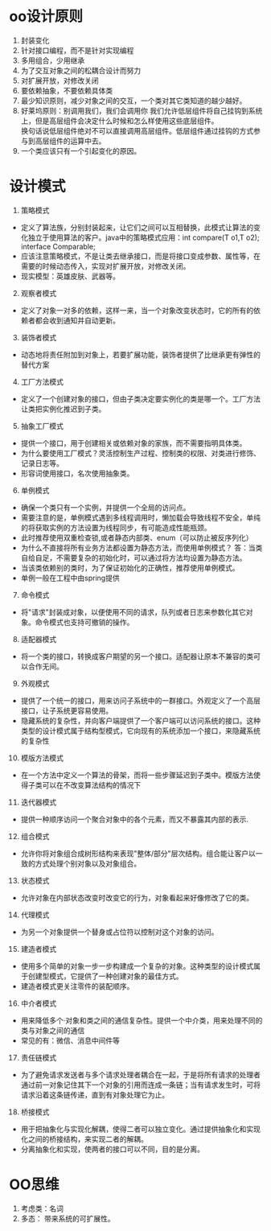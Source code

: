# oo设计原则
1. 封装变化
2. 针对接口编程，而不是针对实现编程  
3. 多用组合，少用继承
4. 为了交互对象之间的松耦合设计而努力
5. 对扩展开放，对修改关闭
6. 要依赖抽象，不要依赖具体类
7. 最少知识原则，减少对象之间的交互，一个类对其它类知道的越少越好。
8. 好莱坞原则：别调用我们，我们会调用你
		我们允许低层组件将自己挂钩到系统上，但是高层组件会决定什么时候和怎么样使用这些底层组件。  
		换句话说低层组件绝对不可以直接调用高层组件。低层组件通过挂钩的方式参与到高层组件的运算中去。  
9. 一个类应该只有一个引起变化的原因。  

# 设计模式
1. 策略模式  
* 定义了算法族，分别封装起来，让它们之间可以互相替换，此模式让算法的变化独立于使用算法的客户。java中的策略模式应用：int compare(T o1,T o2); interface Comparable;   
* 应该注意策略模式，不是让类去继承接口，而是将接口变成参数、属性等，在需要的时候动态传入，实现对扩展开放，对修改关闭。  
* 现实模型：英雄皮肤、武器等。    	
2. 观察者模式
* 定义了对象一对多的依赖，这样一来，当一个对象改变状态时，它的所有的依赖者都会收到通知并自动更新。
3. 装饰者模式
* 动态地将责任附加到对象上，若要扩展功能，装饰者提供了比继承更有弹性的替代方案

4. 工厂方法模式
* 定义了一个创建对象的接口，但由子类决定要实例化的类是哪一个。工厂方法让类把实例化推迟到子类。  
5. 抽象工厂模式
* 提供一个接口，用于创建相关或依赖对象的家族，而不需要指明具体类。  
* 为什么要使用工厂模式？灵活控制生产过程、控制类的权限、对类进行修饰、记录日志等。  
* 形容词使用接口，名次使用抽象类。  
  
6. 单例模式
* 确保一个类只有一个实例，并提供一个全局的访问点。  
* 需要注意的是，单例模式遇到多线程调用时，懒加载会导致线程不安全，单纯的将获取实例的方法设置为线程同步，有可能造成性能瓶颈。    
* 此时推荐使用双重检查锁,或者静态内部类、enum（可以防止被反序列化）
* 为什么不直接将所有业务方法都设置为静态方法，而使用单例模式？
	答：当类自给自足，不需要复杂的初始化时，可以通过将方法均设置为静态方法。 
* 当该类依赖别的类时，为了保证初始化的正确性，推荐使用单例模式。   
* 单例一般在工程中由spring提供  
7. 命令模式
* 将"请求"封装成对象，以便使用不同的请求，队列或者日志来参数化其它对象。命令模式也支持可撤销的操作。

8. 适配器模式
* 将一个类的接口，转换成客户期望的另一个接口。适配器让原本不兼容的类可以合作无间。  

9. 外观模式
* 提供了一个统一的接口，用来访问子系统中的一群接口。外观定义了一个高层接口，让子系统更容易使用。  
* 隐藏系统的复杂性，并向客户端提供了一个客户端可以访问系统的接口。这种类型的设计模式属于结构型模式，它向现有的系统添加一个接口，来隐藏系统的复杂性

10. 模版方法模式
* 在一个方法中定义一个算法的骨架，而将一些步骤延迟到子类中。模版方法使得子类可以在不改变算法结构的情况下

11. 迭代器模式
* 提供一种顺序访问一个聚合对象中的各个元素，而又不暴露其内部的表示.  
12. 组合模式
* 允许你将对象组合成树形结构来表现"整体/部分"层次结构。组合能让客户以一致的方式处理个别对象以及对象组合。

13. 状态模式
* 允许对象在内部状态改变时改变它的行为，对象看起来好像修改了它的类。  

14. 代理模式
* 为另一个对象提供一个替身或占位符以控制对这个对象的访问。

15. 建造者模式
* 使用多个简单的对象一步一步构建成一个复杂的对象。这种类型的设计模式属于创建型模式，它提供了一种创建对象的最佳方式。
* 建造者模式更关注零件的装配顺序。
16. 中介者模式  
* 用来降低多个·对象和类之间的通信复杂性。提供一个中介类，用来处理不同的类与对象之间的通信
* 常见的有：微信、消息中间件等
17. 责任链模式
* 为了避免请求发送者与多个请求处理者耦合在一起，于是将所有请求的处理者通过前一对象记住其下一个对象的引用而连成一条链；当有请求发生时，可将请求沿着这条链传递，直到有对象处理它为止。
18. 桥接模式
* 用于把抽象化与实现化解耦，使得二者可以独立变化。通过提供抽象化和实现化之间的桥接结构，来实现二者的解耦。
* 分离抽象化和实现，使两者的接口可以不同，目的是分离。  

# OO思维
1. 考虑类：名词
2. 多态： 带来系统的可扩展性。